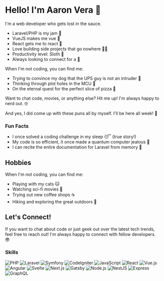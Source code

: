 # Hello! I'm Aaron Vera 👋

I'm a web developer who gets lost in the sauce. 

- Laravel/PHP is my jam 🐘
- VueJS makes me vue 🦖
- React gets me to react 🚀
- Love building side projects that go nowhere 🤷‍♂️
- Productivity level: Sloth 🦥
- Always looking to connect for a 🍻 

When I'm not coding, you can find me:

- Trying to convince my dog that the UPS guy is not an intruder 🐶 
- Thinking through plot holes in the MCU 🎥
- On the eternal quest for the perfect slice of pizza 🍕

Want to chat code, movies, or anything else? Hit me up! I'm always happy to nerd out. 🤓

And yes, I did come up with these puns all by myself. I'll be here all week! 🎤  

### Fun Facts

- I once solved a coding challenge in my sleep 😴 (true story!)
- My code is so efficient, it once made a quantum computer jealous 🧐
- I can recite the entire documentation for Laravel from memory 🤯


## Hobbies

When I'm not coding, you can find me:

- Playing with my cats 🐱
- Watching sci-fi movies 🚀
- Trying out new coffee shops ☕️
- Hiking and exploring the great outdoors 🌲

## Let's Connect!

If you want to chat about code or just geek out over the latest tech trends, feel free to reach out! I'm always happy to connect with fellow developers. 😎


### Skills

![PHP](https://img.shields.io/badge/-PHP-777BB4?style=flat-square&logo=php&logoColor=white)
![Laravel](https://img.shields.io/badge/-Laravel-FF2D20?style=flat-square&logo=laravel&logoColor=white)
![Symfony](https://img.shields.io/badge/-Symfony-000000?style=flat-square&logo=symfony&logoColor=white)
![CodeIgniter](https://img.shields.io/badge/-CodeIgniter-EE4623?style=flat-square&logo=codeigniter&logoColor=white)
![JavaScript](https://img.shields.io/badge/-JavaScript-F7DF1E?style=flat-square&logo=javascript&logoColor=black)
![React](https://img.shields.io/badge/-React-61DAFB?style=flat-square&logo=react&logoColor=white)
![Vue.js](https://img.shields.io/badge/-Vue.js-4FC08D?style=flat-square&logo=vue.js&logoColor=white) 
![Angular](https://img.shields.io/badge/-Angular-DD0031?style=flat-square&logo=angular&logoColor=white) 
![Svelte](https://img.shields.io/badge/-Svelte-FF3E00?style=flat-square&logo=svelte&logoColor=white) 
![Next.js](https://img.shields.io/badge/-Next.js-000000?style=flat-square&logo=next.js&logoColor=white)
![Gatsby](https://img.shields.io/badge/-Gatsby-663399?style=flat-square&logo=gatsby&logoColor=white)
![Node.js](https://img.shields.io/badge/-Node.js-339933?style=flat-square&logo=node.js&logoColor=white)
![NestJS](https://img.shields.io/badge/-NestJS-E0234E?style=flat-square&logo=nestjs&logoColor=white) 
![Express](https://img.shields.io/badge/-Express.js-000000?style=flat-square&logo=express&logoColor=white) 
![GraphQL](https://img.shields.io/badge/-GraphQL-E10098?style=flat-square&logo=graphql&logoColor=white) 
